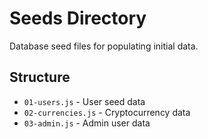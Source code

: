 
# Seeds Directory

Database seed files for populating initial data.

## Structure
- `01-users.js` - User seed data
- `02-currencies.js` - Cryptocurrency data
- `03-admin.js` - Admin user data
